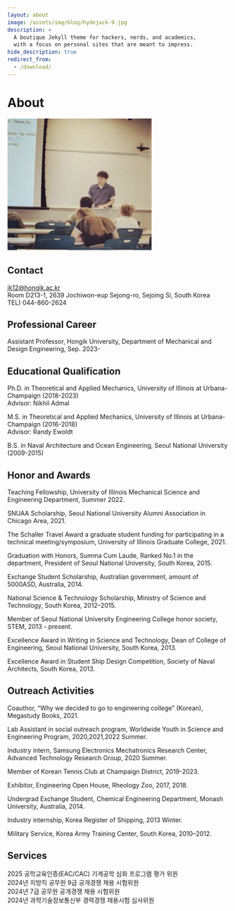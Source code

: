 ```yaml
---
layout: about
image: /assets/img/blog/hydejack-9.jpg
description: >
  A boutique Jekyll theme for hackers, nerds, and academics,
  with a focus on personal sites that are meant to impress.
hide_description: true
redirect_from:
  - /download/
---
```


# About

<img src="/assets/img/aboutpic.png" alt="jkteaching" style="width:330px;height:300px;">

## Contact

jk12@hongik.ac.kr  
Room D213-1, 2639 Jochiwon-eup Sejong-ro, Sejoing Si, South Korea  
TEL) 044-860-2624  

## Professional Career

Assistant Professor, Hongik University, Department of Mechanical and Design Engineering, Sep. 2023-  

## Educational Qualification

Ph.D. in Theoretical and Applied Mechanics, University of Illinois at Urbana-Champaign (2018-2023)  
Advisor: Nikhil Admal

M.S. in Theoretical and Applied Mechanics, University of Illinois at Urbana-Champaign (2016-2018)  
Advisor: Randy Ewoldt

B.S. in Naval Architecture and Ocean Engineering, Seoul National University (2009-2015)


## Honor and  Awards

Teaching Fellowship, University of Illinois Mechanical Science and Engineering Department, Summer 2022.

SNUAA Scholarship, Seoul National University Alumni Association in Chicago Area, 2021.

The Schaller Travel Award a graduate student funding for participating in a technical meeting/symposium,
University of Illinois Graduate College, 2021.  

Graduation with Honors, Summa Cum Laude, Ranked No.1 in the department, President of Seoul National
University, South Korea, 2015.  

Exchange Student Scholarship, Australian government, amount of 5000ASD, Australia, 2014.  

National Science & Technology Scholarship, Ministry of Science and Technology, South Korea, 2012–2015.  

Member of Seoul National University Engineering College honor society, STEM, 2013 - present.  

Excellence Award in Writing in Science and Technology, Dean of College of Engineering, Seoul National
University, South Korea, 2013.  

Excellence Award in Student Ship Design Competition, Society of Naval Architects, South Korea, 2013.  


## Outreach Activities 

Coauthor, “Why we decided to go to engineering college” (Korean), Megastudy Books, 2021.  

Lab Assistant in social outreach program, Worldwide Youth in Science and Engineering Program, 2020,2021,2022
Summer.  

Industry intern, Samsung Electronics Mechatronics Research Center, Advanced Technology Research Group, 2020
Summer.  

Member of Korean Tennis Club at Champaign District, 2019-2023.  

Exhibitor, Engineering Open House, Rheology Zoo, 2017, 2018.  

Undergrad Exchange Student, Chemical Engineering Department, Monash University, Australia, 2014.  

Industry internship, Korea Register of Shipping, 2013 Winter.  

Military Service, Korea Army Training Center, South Korea, 2010–2012.  


## Services 

2025 공학교육인증(EAC/CAC) 기계공학 심화 프로그램 평가 위원  
2024년 지방직 공무원 9급 공개경쟁 채용 시험위원  
2024년 7급 공무원 공개경쟁 채용 시험위원  
2024년 과학기술정보통신부 경력경쟁 채용시험 심사위원  

